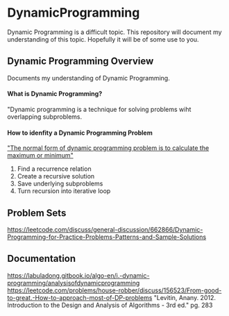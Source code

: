 # DynamicProgramming

Dynamic Programming is a difficult topic. This repository will document my understanding of this topic. 
Hopefully it will be of some use to you.

## Dynamic Programming Overview
Documents my understanding of Dynamic Programming.

#### What is Dynamic Programming?

"Dynamic programming is a technique for solving problems wiht overlapping subproblems.

#### How to idenfity a Dynamic Programming Problem
["The normal form of dynamic programming problem is to calculate the maximum or minimum"](https://labuladong.gitbook.io/algo-en/i.-dynamic-programming/analysisofdynamicprogramming)

1. Find a recurrence relation
2. Create a recursive solution
3. Save underlying subproblems
4. Turn recursion into iterative loop

## Problem Sets
https://leetcode.com/discuss/general-discussion/662866/Dynamic-Programming-for-Practice-Problems-Patterns-and-Sample-Solutions

## Documentation
https://labuladong.gitbook.io/algo-en/i.-dynamic-programming/analysisofdynamicprogramming
https://leetcode.com/problems/house-robber/discuss/156523/From-good-to-great.-How-to-approach-most-of-DP-problems
"Levitin, Anany. 2012. Introduction to the Design and Analysis of Algorithms - 3rd ed." pg. 283


  




